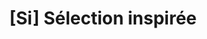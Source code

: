 ---
title: "[Si] Sélection inspirée"
url: /thonon-les-bains/si-selection-inspiree/
shop: décoration intérieure
---